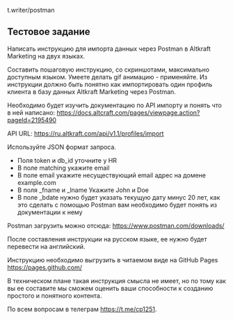 t.writer/postman

Тестовое задание
------

Написать инструкцию для импорта данных через Postman в Altkraft Marketing на двух языках.

Составить пошаговую инструкцию, со скриншотами, максимально доступным языком. Умеете делать gif анимацию - применяйте. Из инструкции должно быть понятно как импортировать один профиль клиента в базу данных Altkraft Marketing через Postman.

Необходимо будет изучить документацию по API импорту и понять что в ней написано: https://docs.altcraft.com/pages/viewpage.action?pageId=2195490

API URL: https://ru.altkraft.com/api/v1.1/profiles/import

Используйте JSON формат запроса.

* Поля token и db_id уточните у HR
* В поле matching укажите email
* В поле email укажите несуществующий email адрес на домене example.com
* В поля _fname и _lname Укажите John и Doe
* В поле _bdate нужно будет указать текущую дату минус 20 лет, как это сделать с помощью Postman вам необходимо будет понять из документации к нему

Postman загрузить можно отсюда: https://www.postman.com/downloads/

После составления инструкции на русском языке, ее нужно будет перевести на английский.

Инструкцию необходимо выгрузить в читаемом виде на GitHub Pages https://pages.github.com/

В техническом плане такая инструкция смысла не имеет, но по тому как вы ее составите мы сможем оценить ваши способности к созданию простого и понятного контента.

По всем вопросам в телеграм https://t.me/cp1251.
